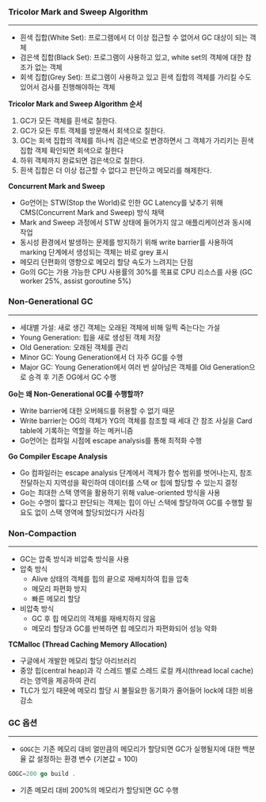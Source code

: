 ### Tricolor Mark and Sweep Algorithm
---
- 흰색 집합(White Set): 프로그램에서 더 이상 접근할 수 없어서 GC 대상이 되는 객체
- 검은색 집합(Black Set): 프로그램이 사용하고 있고, white set의 객체에 대한 참조가 없는 객체
- 회색 집합(Grey Set): 프로그램이 사용하고 있고 흰색 집합의 객체를 가리킬 수도 있어서 검사를 진행해야하는 객체

**Tricolor Mark and Sweep Algorithm 순서**
1. GC가 모든 객체를 흰색로 칠한다.
2. GC가 모든 루트 객체를 방문해서 회색으로 칠한다.
3. GC는 회색 집합의 객체를 하나씩 검은색으로 변경하면서 그 객체가 가리키는 흰색 집합 객체 확인되면 회색으로 칠한다
4. 하위 객체까지 완료되면 검은색으로 칠한다.
5. 흰색 집합은 더 이상 접근할 수 없다고 판단하고 메모리를 해제한다.

**Concurrent Mark and Sweep**

- Go언어는 STW(Stop the World)로 인한 GC Latency를 낮추기 위해 CMS(Concurrent Mark and Sweep) 방식 채택
- Mark and Sweep 과정에서 STW 상태에 들어가지 않고 애플리케이션과 동시에 작업
- 동시성 환경에서 발생하는 문제를 방지하기 위해 write barrier를 사용하여 marking 단계에서 생성되는 객체는 바로 grey 표시
- 메모리 단편화의 영향으로 메모리 할당 속도가 느려지는 단점
- Go의 GC는 가용 가능한 CPU 사용률의 30%를 목표로 CPU 리소스를 사용 (GC worker 25%, assist goroutine 5%)

### Non-Generational GC
---
- 세대별 가설: 새로 생긴 객체는 오래된 객체에 비해 일찍 죽는다는 가설
- Young Generation: 힙을 새로 생성된 객체 저장
- Old Generation: 오래된 객체를 관리
- Minor GC: Young Generation에서 더 자주 GC를 수행
- Major GC: Young Generation에서 여러 번 살아남은 객체를 Old Generation으로 승격 후 기존 OG에서 GC 수행

**Go는 왜 Non-Generational GC를 수행할까?**

- Write barrier에 대한 오버헤드를 허용할 수 없기 때문
- Write barrier는 OG의 객체가 YG의 객체를 참조할 때 세대 간 참조 사실을 Card table에 기록하는 역할을 하는 메커니즘
- Go언어는 컴파일 시점에 escape analysis를 통해 최적화 수행

**Go Compiler Escape Analysis**

- Go 컴파일러는 escape analysis 단계에서 객체가 함수 범위를 벗어나는지, 참조 전달하는지 지역성을 확인하여 데이터를 스택 or 힙에 할당할 수 있는지 결정
- Go는 최대한 스택 영역을 활용하기 위해 value-oriented 방식을 사용
- Go는 수명이 짧다고 판단되는 객체는 힙이 아닌 스택에 할당하여 GC를 수행할 필요도 없이 스택 영역에 할당되었다가 사라짐

### Non-Compaction
---
- GC는 압축 방식과 비압축 방식을 사용
- 압축 방식
	- Alive 상태의 객체를 힙의 끝으로 재배치하여 힙을 압축
	- 메모리 파편화 방지
	- 빠른 메모리 할당
- 비압축 방식
	- GC 후 힙 메모리의 객체를 재배치하지 않음
	- 메모리 할당과 GC를 반복하면 힙 메모리가 파편화되어 성능 악화

**TCMalloc (Thread Caching Memory Allocation)**

- 구글에서 개발한 메모리 할당 아리브러리
- 중앙 힙(central heap)과 각 스레드 별로 스레드 로컬 캐시(thread local cache)라는 영역을 제공하여 관리
- TLC가 있기 때문에 메모리 할당 시 불필요한 동기화가 줄어들어 lock에 대한 비용 감소

### GC 옵션
---
- `GOGC`는 기존 메모리 대비 얼만큼의 메모리가 할당되면 GC가 실행될지에 대한 백분율 값 설정하는 환경 변수 (기본값 = 100)

```go
GOGC=200 go build .
```

- 기존 메모리 대비 200%의 메모리가 할당되면 GC 수행